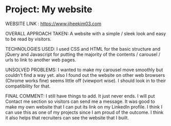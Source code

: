 <h1>Project: My website</h2>

WEBSITE LINK : https://www.jiheekim03.com

OVERALL APPROACH TAKEN: A website with a simple / sleek look and easy to be read by visitors.

TECHNOLOGIES USED: I used CSS and HTML for the basic structure and 
jQuery and Javascript for putting the majority of the contents / carousel / urls to link to another web pages. 

UNSOLVED PROBLEMS: I wanted to make my carousel move smoothly but couldn't find a way yet.
also I found out the website on other web browsers (Chrome works fine) seems little off (viewport wise). 
I should look in to their compatibility for that.

FINAL COMMENT: I still have things to add. It just never ends. I will put Contact me section so visitors can 
send me a message. It was good to make my own website that I can put its link on my LinkedIn profile. 
I think I can use this as one of my projects since I am proud of the outcome. 
I think it also helps that recruiters can see the website that I built.

